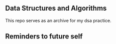 ## Data Structures and Algorithms
This repo serves as an archive for my dsa practice. 

## Reminders to future self
